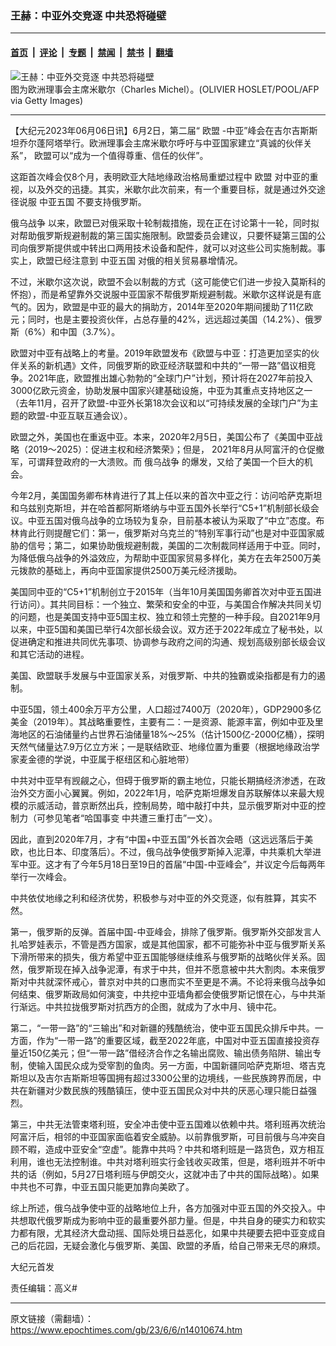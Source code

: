 ### 王赫：中亚外交竞逐 中共恐将碰壁

---

#### [首页](../../../..?n14010674) &nbsp;|&nbsp; [评论](../../../../../epoch-comment?n14010674) &nbsp;|&nbsp; [专题](../../../../../epoch-special?n14010674) &nbsp;|&nbsp; [禁闻](../../../../../epoch-news?n14010674) &nbsp;|&nbsp; [禁书](../../../../../books?n14010674) &nbsp;|&nbsp; [翻墙](https://github.com/gfw-breaker/nogfw/blob/master/README.md?n14010674)


<div><img alt="王赫：中亚外交竞逐 中共恐将碰壁" class="attachment-djy_600_400 size-djy_600_400 wp-post-image" src="https://i.epochtimes.com/assets/uploads/2022/11/id13862183-524760-.jpeg"/>
<div class="caption">
 图为欧洲理事会主席米歇尔（Charles Michel）。(OLIVIER HOSLET/POOL/AFP via Getty Images)
</div></div><hr/><div class="post_content" id="artbody" itemprop="articleBody">
 <!-- article content begin -->
 <p>
  【大纪元2023年06月06日讯】6月2日，第二届“
  <ok href="https://www.epochtimes.com/gb/tag/%E6%AC%A7%E7%9B%9F.html">
   欧盟
  </ok>
  -中亚”峰会在吉尔吉斯斯坦乔尔蓬阿塔举行。欧洲理事会主席米歇尔呼吁与中亚国家建立“真诚的伙伴关系”， 欧盟可以“成为一个值得尊重、信任的伙伴”。
 </p>
 <p>
  这距首次峰会仅8个月，表明欧亚大陆地缘政治格局重塑过程中
  <ok href="https://www.epochtimes.com/gb/tag/%E6%AC%A7%E7%9B%9F.html">
   欧盟
  </ok>
  对中亚的重视，以及外交的迅捷。其实，米歇尔此次前来，有一个重要目标，就是通过外交途径说服
  <ok href="https://www.epochtimes.com/gb/tag/%E4%B8%AD%E4%BA%9A%E4%BA%94%E5%9B%BD.html">
   中亚五国
  </ok>
  不要支持俄罗斯。
 </p>
 <p>
  <ok href="https://www.epochtimes.com/gb/tag/%E4%BF%84%E4%B9%8C%E6%88%98%E4%BA%89.html">
   俄乌战争
  </ok>
  以来，欧盟已对俄采取十轮制裁措施，现在正在讨论第十一轮，同时拟对帮助俄罗斯规避制裁的第三国实施限制。欧盟委员会建议，只要怀疑第三国的公司向俄罗斯提供或中转出口两用技术设备和配件，就可以对这些公司实施制裁。事实上，欧盟已经注意到
  <ok href="https://www.epochtimes.com/gb/tag/%E4%B8%AD%E4%BA%9A%E4%BA%94%E5%9B%BD.html">
   中亚五国
  </ok>
  对俄的相关贸易暴增情况。
 </p>
 <p>
  不过，米歇尔这次说，欧盟不会以制裁的方式（这可能使它们进一步投入莫斯科的怀抱），而是希望靠外交说服中亚国家不帮俄罗斯规避制裁。米歇尔这样说是有底气的。因为，欧盟是中亚的最大的捐助方，2014年至2020年期间援助了11亿欧元；同时，也是主要投资伙伴，占总存量的42%，远远超过美国（14.2%）、俄罗斯（6%）和中国（3.7%）。
 </p>
 <p>
  欧盟对中亚有战略上的考量。2019年欧盟发布《欧盟与中亚：打造更加坚实的伙伴关系的新机遇》文件，同俄罗斯的欧亚经济联盟和中共的“一带一路”倡议相竞争。2021年底，欧盟推出雄心勃勃的“全球门户”计划，预计将在2027年前投入3000亿欧元资金，协助发展中国家兴建基础设施，中亚为其重点支持地区之一（去年11月，召开了欧盟-中亚外长第18次会议和以“可持续发展的全球门户”为主题的欧盟-中亚互联互通会议）。
 </p>
 <p>
  欧盟之外，美国也在重返中亚。本来，2020年2月5日，美国公布了《美国中亚战略（2019～2025）：促进主权和经济繁荣》；但是， 2021年8月从阿富汗的仓促撤军，可谓拜登政府的一大溃败。而
  <ok href="https://www.epochtimes.com/gb/tag/%E4%BF%84%E4%B9%8C%E6%88%98%E4%BA%89.html">
   俄乌战争
  </ok>
  的爆发，又给了美国一个巨大的机会。
 </p>
 <p>
  今年2月，美国国务卿布林肯进行了其上任以来的首次中亚之行：访问哈萨克斯坦和乌兹别克斯坦，并在哈首都阿斯塔纳与中亚五国外长举行“C5+1”机制部长级会议。中亚五国对俄乌战争的立场较为复杂，目前基本被认为采取了“中立”态度。布林肯此行则提醒它们：第一，俄罗斯对乌克兰的“特别军事行动”也是对中亚国家威胁的信号；第二，如果协助俄规避制裁，美国的二次制裁同样适用于中亚。同时，为降低俄乌战争的外溢效应，为帮助中亚国家贸易多样化，美方在去年2500万美元拨款的基础上，再向中亚国家提供2500万美元经济援助。
 </p>
 <p>
  美国同中亚的“C5+1”机制创立于2015年（当年10月美国国务卿首次对中亚五国进行访问）。其共同目标：一个独立、繁荣和安全的中亚，与美国合作解决共同关切的问题，也是美国支持中亚5国主权、独立和领土完整的一种手段。自2021年9月以来，中亚5国和美国已举行4次部长级会议。双方还于2022年成立了秘书处，以促进确定和推进共同优先事项、协调参与政府之间的沟通、规划高级别部长级会议和其它活动的进程。
 </p>
 <p>
  美国、欧盟联手发展与中亚国家关系，对俄罗斯、中共的独霸或染指都是有力的遏制。
 </p>
 <p>
  中亚5国，领土400余万平方公里，人口超过7400万（2020年），GDP2900多亿美金（2019年）。其战略重要性，主要有二：一是资源、能源丰富，例如中亚及里海地区的石油储量约占世界石油储量18%～25%（估计1500亿-2000亿桶），探明天然气储量达7.9万亿立方米；一是联结欧亚、地缘位置为重要（根据地缘政治学家麦金德的学说，中亚属于枢纽区和心脏地带）
 </p>
 <p>
  中共对中亚早有觊觎之心，但碍于俄罗斯的霸主地位，只能长期搞经济渗透，在政治外交方面小心翼翼。例如，2022年1月，哈萨克斯坦爆发自苏联解体以来最大规模的示威活动，普京断然出兵，控制局势，暗中敲打中共，显示俄罗斯对中亚的控制力（可参见笔者“哈国事变 中共遭三重打击”一文）。
 </p>
 <p>
  因此，直到2020年7月，才有“中国+中亚五国”外长首次会晤（这远远落后于美欧，也比日本、印度落后）。不过，俄乌战争使俄罗斯掉入泥潭，中共乘机大举进军中亚。这才有了今年5月18日至19日的首届“中国-中亚峰会”，并议定今后每两年举行一次峰会。
 </p>
 <p>
  中共依仗地缘之利和经济优势，积极参与对中亚的外交竞逐，似有胜算，其实不然。
 </p>
 <p>
  第一，俄罗斯的反弹。首届中国-中亚峰会，排除了俄罗斯。俄罗斯外交部发言人扎哈罗娃表示，不管是西方国家，或是其他国家，都不可能弥补中亚与俄罗斯关系下滑所带来的损失，俄方希望中亚五国能够继续维系与俄罗斯的战略伙伴关系。固然，俄罗斯现在掉入战争泥潭，有求于中共，但并不愿意被中共大割肉。本来俄罗斯对中共就深怀戒心，普京对中共的口惠而实不至更是不满。不论将来俄乌战争如何结束、俄罗斯政局如何演变，中共挖中亚墙角都会使俄罗斯记恨在心，与中共渐行渐远。中共拉拢俄罗斯对抗西方的企图，就成为了水中月、镜中花。
 </p>
 <p>
  第二，“一带一路”的“三输出”和对新疆的残酷统治，使中亚五国民众排斥中共。一方面，作为“一带一路”的重要区域，截至2022年底，中国对中亚五国直接投资存量近150亿美元；但“一带一路”借经济合作之名输出腐败、输出债务陷阱、输出专制，使输入国民众成为受宰割的鱼肉。另一方面，中国新疆同哈萨克斯坦、塔吉克斯坦以及吉尔吉斯斯坦等国拥有超过3300公里的边境线，一些民族跨界而居，中共在新疆对少数民族的残酷镇压，使中亚五国民众对中共的厌恶心理只能日益强烈。
 </p>
 <p>
  第三，中共无法管束塔利班，安全冲击使中亚五国难以依赖中共。塔利班再次统治阿富汗后，相邻的中亚国家面临着安全威胁。以前靠俄罗斯，可目前俄与乌冲突自顾不暇，造成中亚安全“空虚”。能靠中共吗？中共和塔利班是一路货色，双方相互利用，谁也无法控制谁。中共对塔利班实行金钱收买政策，但是，塔利班并不听中共的话（例如，5月27日塔利班与伊朗交火，这就冲击了中共的国际战略）。如果中共也不可靠，中亚五国只能更加靠向美欧了。
 </p>
 <p>
  综上所述，俄乌战争使中亚的战略地位上升，各方加强对中亚五国的外交投入。中共想取代俄罗斯成为影响中亚的最重要外部力量。但是，中共自身的硬实力和软实力都有限，尤其经济大盘动摇、国际处境日益恶化，如果中共硬要去把中亚变成自己的后花园，无疑会激化与俄罗斯、美国、欧盟的矛盾，给自己带来无尽的麻烦。
 </p>
 <p>
  大纪元首发
 </p>
 <p>
  责任编辑：高义#
 </p>
 <!-- article content end -->
 <div id="below_article_ad">
 </div>
</div>


---

原文链接（需翻墙）：https://www.epochtimes.com/gb/23/6/6/n14010674.htm